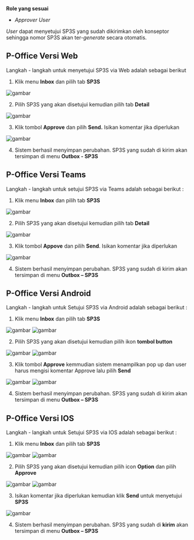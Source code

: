 **Role yang sesuai**

- *Approver User*

*User* dapat menyetujui SP3S yang sudah dikirimkan oleh konseptor sehingga nomor SP3S akan ter-*generate* secara otomatis. 

## **P-Office Versi Web**

Langkah - langkah untuk menyetujui SP3S via Web adalah sebagai berikut

1. Klik menu **Inbox** dan pilih tab **SP3S**

![gambar](SP3S/SP3S_Web/SP30.png)

2. Pilih SP3S yang akan disetujui kemudian pilih tab **Detail**

![gambar](SP3S/SP3S_Web/SP31.png)

3. Klik tombol **Approve** dan pilih **Send.** Isikan komentar jika diperlukan

![gambar](SP3S/SP3S_Web/SP32.png)

4. Sistem berhasil menyimpan perubahan. SP3S yang sudah di kirim akan tersimpan di menu **Outbox - SP3S**

## **P-Office Versi Teams**

Langkah - langkah untuk setujui SP3S via Teams adalah sebagai berikut :

1. Klik menu **Inbox** dan pilih tab **SP3S**

![gambar](SP3S/SP3S_Teams/SP3S31.png)

2. Pilih SP3S yang akan disetujui kemudian pilih tab **Detail**

![gambar](SP3S/SP3S_Teams/SP3S32.png)

3. Klik tombol **Appove** dan pilih **Send**. Isikan komentar jika diperlukan

![gambar](SP3S/SP3S_Teams/SP3S33.png)

4. Sistem berhasil menyimpan perubahan. SP3S yang sudah di kirim akan tersimpan di menu **Outbox – SP3S**

## **P-Office Versi Android**

Langkah - langkah untuk Setujui SP3S via Android adalah sebagai berikut : 

1. Klik menu **Inbox** dan pilih tab **SP3S**
   
![gambar](SP3S/SP3S_Android/SetujuSP3S/A01.jpg) ![gambar](SP3S/SP3S_Android/SetujuSP3S/A02.jpg)
   
2. Pilih SP3S yang akan disetujui kemudian pilih ikon **tombol button**

![gambar](SP3S/SP3S_Android/SetujuSP3S/A03.jpg) ![gambar](SP3S/SP3S_Android/SetujuSP3S/A04.jpg)

3. Klik tombol **Approve** kemmudian sistem menampilkan pop up dan user  harus mengisi komentar Approve lalu pilih **Send**

![gambar](SP3S/SP3S_Android/SetujuSP3S/A05.jpg) ![gambar](SP3S/SP3S_Android/SetujuSP3S/A06.jpg)

4. Sistem berhasil menyimpan perubahan. SP3S yang sudah di kirim akan tersimpan di menu **Outbox – SP3S**

## **P-Office Versi IOS**

Langkah - langkah untuk Setujui SP3S via IOS adalah sebagai berikut : 

1.	Klik menu **Inbox** dan pilih tab **SP3S**

![gambar](SP3S/SP3S_IOS/SP3S-20.1.png) ![gambar](SP3S/SP3S_IOS/SP3S-20.2.png)

2.	Pilih SP3S yang akan disetujui kemudian pilih icon **Option** dan pilih **Approve**

![gambar](SP3S/SP3S_IOS/SP3S-21.1.png) ![gambar](SP3S/SP3S_IOS/SP3S-21.2.png)

3.	Isikan komentar jika diperlukan kemudian klik **Send** untuk menyetujui **SP3S**

![gambar](SP3S/SP3S_IOS/SP3S-22.png)

4.	Sistem berhasil menyimpan perubahan. SP3S yang sudah di **kirim** akan tersimpan di menu **Outbox – SP3S**
